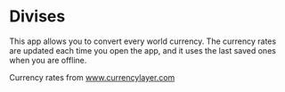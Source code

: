 # Divises

This app allows you to convert every world currency. The currency rates are updated each time you open the app, and it uses the last saved ones when you are offline.

Currency rates from www.currencylayer.com
